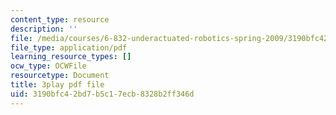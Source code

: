 ```yaml
---
content_type: resource
description: ''
file: /media/courses/6-832-underactuated-robotics-spring-2009/3190bfc42bd7b5c17ecb8328b2ff346d_89GQHKOeUcU.pdf
file_type: application/pdf
learning_resource_types: []
ocw_type: OCWFile
resourcetype: Document
title: 3play pdf file
uid: 3190bfc4-2bd7-b5c1-7ecb-8328b2ff346d
---
```

